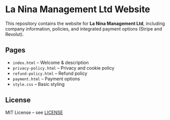 # La Nina Management Ltd Website

This repository contains the website for **La Nina Management Ltd**, including company information, policies, and integrated payment options (Stripe and Revolut).

## Pages
- `index.html` – Welcome & description
- `privacy-policy.html` – Privacy and cookie policy
- `refund-policy.html` – Refund policy
- `payment.html` – Payment options
- `style.css` – Basic styling

## License
MIT License – see [LICENSE](./LICENSE)
